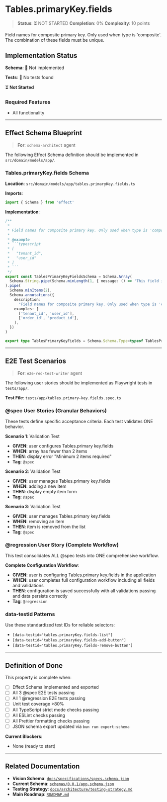 # Tables.primaryKey.fields

> **Status**: ⏳ NOT STARTED
> **Completion**: 0%
> **Complexity**: 10 points

Field names for composite primary key. Only used when type is 'composite'. The combination of these fields must be unique.

## Implementation Status

**Schema**: 🔴 Not implemented

**Tests**: 🔴 No tests found

⏳ **Not Started**

### Required Features

- All functionality

---

## Effect Schema Blueprint

> **For**: `schema-architect` agent

The following Effect Schema definition should be implemented in `src/domain/models/app/`.

### Tables.primaryKey.fields Schema

**Location**: `src/domain/models/app/tables.primaryKey.fields.ts`

**Imports**:

```typescript
import { Schema } from 'effect'
```

**Implementation**:

````typescript
/**
 *
 * Field names for composite primary key. Only used when type is 'composite'. The combination of these fields must be unique.
 *
 * @example
 * ```typescript
 * [
 *   "tenant_id",
 *   "user_id"
 * ]
 * ```
 */
export const TablesPrimaryKeyFieldsSchema = Schema.Array(
  Schema.String.pipe(Schema.minLength(1, { message: () => 'This field is required' }))
).pipe(
  Schema.minItems(2),
  Schema.annotations({
    description:
      "Field names for composite primary key. Only used when type is 'composite'. The combination of these fields must be unique.",
    examples: [
      ['tenant_id', 'user_id'],
      ['order_id', 'product_id'],
    ],
  })
)

export type TablesPrimaryKeyFields = Schema.Schema.Type<typeof TablesPrimaryKeyFieldsSchema>
````

---

## E2E Test Scenarios

> **For**: `e2e-red-test-writer` agent

The following user stories should be implemented as Playwright tests in `tests/app/`.

**Test File**: `tests/app/tables.primary-key.fields.spec.ts`

### @spec User Stories (Granular Behaviors)

These tests define specific acceptance criteria. Each test validates ONE behavior.

**Scenario 1**: Validation Test

- **GIVEN**: user configures Tables.primary key.fields
- **WHEN**: array has fewer than 2 items
- **THEN**: display error "Minimum 2 items required"
- **Tag**: `@spec`

**Scenario 2**: Validation Test

- **GIVEN**: user manages Tables.primary key.fields
- **WHEN**: adding a new item
- **THEN**: display empty item form
- **Tag**: `@spec`

**Scenario 3**: Validation Test

- **GIVEN**: user manages Tables.primary key.fields
- **WHEN**: removing an item
- **THEN**: item is removed from the list
- **Tag**: `@spec`

### @regression User Story (Complete Workflow)

This test consolidates ALL @spec tests into ONE comprehensive workflow.

**Complete Configuration Workflow**:

- **GIVEN**: user is configuring Tables.primary key.fields in the application
- **WHEN**: user completes full configuration workflow including all fields and validations
- **THEN**: configuration is saved successfully with all validations passing and data persists correctly
- **Tag**: `@regression`

### data-testid Patterns

Use these standardized test IDs for reliable selectors:

- `[data-testid="tables.primaryKey.fields-list"]`
- `[data-testid="tables.primaryKey.fields-add-button"]`
- `[data-testid="tables.primaryKey.fields-remove-button"]`

---

## Definition of Done

This property is complete when:

- [ ] Effect Schema implemented and exported
- [ ] All 3 @spec E2E tests passing
- [ ] All 1 @regression E2E tests passing
- [ ] Unit test coverage >80%
- [ ] All TypeScript strict mode checks passing
- [ ] All ESLint checks passing
- [ ] All Prettier formatting checks passing
- [ ] JSON schema export updated via `bun run export:schema`

**Current Blockers**:

- None (ready to start)

---

## Related Documentation

- **Vision Schema**: [`docs/specifications/specs.schema.json`](../specs.schema.json)
- **Current Schema**: [`schemas/0.0.1/app.schema.json`](../../schemas/0.0.1/app.schema.json)
- **Testing Strategy**: [`docs/architecture/testing-strategy.md`](../../architecture/testing-strategy.md)
- **Main Roadmap**: [`ROADMAP.md`](../../../ROADMAP.md)
